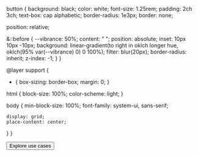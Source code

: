 button {
  background: black;
  color: white;
  font-size: 1.25rem;
  padding: 2ch 3ch;
  text-box: cap alphabetic;
  border-radius: 1e3px;
  border: none;
  
  position: relative;
  
  &::before {
    --vibrance: 50%;
    content: " ";
    position: absolute;
    inset: 10px 10px -10px;
    background: linear-gradient(to right in oklch longer hue, oklch(95% var(--vibrance) 0) 0 100%);
    filter: blur(20px);
    border-radius: inherit;
    z-index: -1;
  }
}



@layer support {
  * {
    box-sizing: border-box;
    margin: 0;
  }

  html {
    block-size: 100%;
    color-scheme: light;
  }

  body {
    min-block-size: 100%;
    font-family: system-ui, sans-serif;

    display: grid;
    place-content: center;
  }
}

<button>Explore use cases</button>

